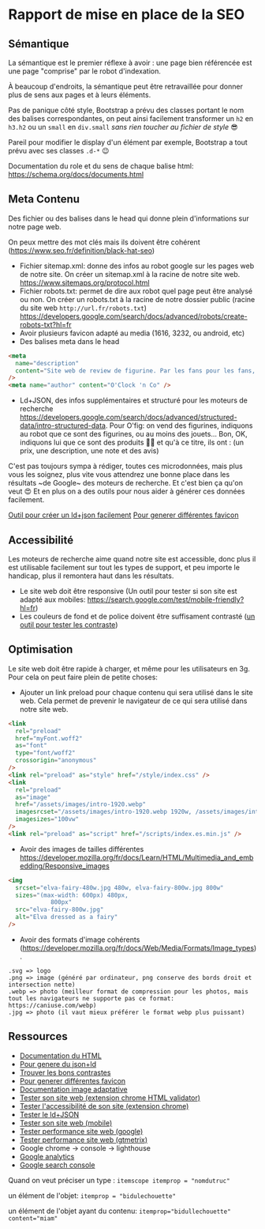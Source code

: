 # Rapport de mise en place de la SEO

## Sémantique

La sémantique est le premier réflexe à avoir : une page bien référencée est une page "comprise" par le robot d'indexation.

À beaucoup d'endroits, la sémantique peut être retravaillée pour donner plus de sens aux pages et à leurs éléments.

Pas de panique côté style, Bootstrap a prévu des classes portant le nom des balises correspondantes, on peut ainsi facilement transformer un `h2` en `h3.h2` ou un `small` en `div.small` _sans rien toucher au fichier de style_ :sunglasses:

Pareil pour modifier le display d'un élément par exemple, Bootstrap a tout prévu avec ses classes `.d-*` :wink:

Documentation du role et du sens de chaque balise html:
https://schema.org/docs/documents.html

## Meta Contenu

Des fichier ou des balises dans le head qui donne plein d'informations sur notre page web.

On peux mettre des mot clés mais ils doivent être cohérent (https://www.seo.fr/definition/black-hat-seo)

- Fichier sitemap.xml: donne des infos au robot google sur les pages web de notre site. On créer un sitemap.xml à la racine de notre site web. https://www.sitemaps.org/protocol.html
- Fichier robots.txt: permet de dire aux robot quel page peut être analysé ou non. On créer un robots.txt à la racine de notre dossier public (racine du site web `http://url.fr/robots.txt`) https://developers.google.com/search/docs/advanced/robots/create-robots-txt?hl=fr
- Avoir plusieurs favicon adapté au media (1616, 3232, ou android, etc)
- Des balises meta dans le head

```html
<meta
  name="description"
  content="Site web de review de figurine. Par les fans pour les fans, vous permettant de commenter vos figurines."
/>
<meta name="author" content="O'Clock 'n Co" />
```

- Ld+JSON, des infos supplémentaires et structuré pour les moteurs de recherche https://developers.google.com/search/docs/advanced/structured-data/intro-structured-data. Pour O'fig: on vend des figurines, indiquons au robot que ce sont des figurines, ou au moins des jouets... Bon, OK, indiquons lui que ce sont des produits :man_shrugging: et qu'à ce titre, ils ont : (un prix, une description, une note et des avis)

C'est pas toujours sympa à rédiger, toutes ces microdonnées, mais plus vous les soignez, plus vite vous attendrez une bonne place dans les résultats ~de Google~ des moteurs de recherche. Et c'est bien ça qu'on veut :heart_eyes: Et en plus on a des outils pour nous aider à générer ces données facilement.

[Outil pour créer un ld+json facilement](https://webcode.tools/generators/json-ld?microdata=true)
[Pour generer différentes favicon](https://realfavicongenerator.net/)

## Accessibilité

Les moteurs de recherche aime quand notre site est accessible, donc plus il est utilisable facilement sur tout les types de support, et peu importe le handicap, plus il remontera haut dans les résultats.

- Le site web doit être responsive (Un outil pour tester si son site est adapté aux mobiles: https://search.google.com/test/mobile-friendly?hl=fr)
- Les couleurs de fond et de police doivent être suffisament contrasté ([un outil pour tester les contraste](https://webaim.org/resources/contrastchecker/))

## Optimisation

Le site web doit être rapide à charger, et même pour les utilisateurs en 3g. Pour cela on peut faire plein de petite choses:

- Ajouter un link preload pour chaque contenu qui sera utilisé dans le site web. Cela permet de prevenir le navigateur de ce qui sera utilisé dans notre site web.

```html
<link
  rel="preload"
  href="myFont.woff2"
  as="font"
  type="font/woff2"
  crossorigin="anonymous"
/>
<link rel="preload" as="style" href="/style/index.css" />
<link
  rel="preload"
  as="image"
  href="/assets/images/intro-1920.webp"
  imagesrcset="/assets/images/intro-1920.webp 1920w, /assets/images/intro-960.webp 960w, /assets/images/intro-720.webp 720w"
  imagesizes="100vw"
/>
<link rel="preload" as="script" href="/scripts/index.es.min.js" />
```

- Avoir des images de tailles différentes https://developer.mozilla.org/fr/docs/Learn/HTML/Multimedia_and_embedding/Responsive_images

```html
<img
  srcset="elva-fairy-480w.jpg 480w, elva-fairy-800w.jpg 800w"
  sizes="(max-width: 600px) 480px,
            800px"
  src="elva-fairy-800w.jpg"
  alt="Elva dressed as a fairy"
/>
```

- Avoir des formats d'image cohérents (https://developer.mozilla.org/fr/docs/Web/Media/Formats/Image_types).

```
.svg => logo
.png => image (généré par ordinateur, png conserve des bords droit et intersection nette)
.webp => photo (meilleur format de compression pour les photos, mais tout les navigateurs ne supporte pas ce format: https://caniuse.com/webp)
.jpg => photo (il vaut mieux préférer le format webp plus puissant)
```

## Ressources

- [Documentation du HTML](https://schema.org/docs/search_results.html?q=section)
- [Pour genere du json+ld](https://webcode.tools/generators/json-ld?microdata=true)
- [Trouver les bons contrastes](https://webaim.org/resources/contrastchecker/)
- [Pour generer différentes favicon](https://realfavicongenerator.net/)
- [Documentation image adaptative](https://developer.mozilla.org/fr/docs/Learn/HTML/Multimedia_and_embedding/Responsive_images)
- [Tester son site web (extension chrome HTML validator)](https://chrome.google.com/webstore/detail/html-validator/mpbelhhnfhfjnaehkcnnaknldmnocglk)
- [Tester l'accessibilité de son site (extension chrome)](https://chrome.google.com/webstore/detail/siteimprove-accessibility/djcglbmbegflehmbfleechkjhmedcopn)
- [Tester le ld+JSON](https://search.google.com/test/rich-results?hl=fr)
- [Tester son site web (mobile)](https://search.google.com/test/mobile-friendly?hl=fr)
- [Tester performance site web (google)](https://developers.google.com/speed/pagespeed/insights/?hl=fr)
- [Tester performance site web (gtmetrix)](https://gtmetrix.com/)
- Google chrome -> console -> lighthouse
- [Google analytics](https://analytics.google.com/analytics/web/provision/#/provision)
- [Google search console](https://search.google.com/search-console/about?hl=fr)

Quand on veut préciser un type :
`itemscope itemprop = "nomdutruc"`

un élément de l'objet:
`itemprop = "bidulechouette"`

un élément de l'objet ayant du contenu:
`itemprop="bidullechouette" content="miam"`
